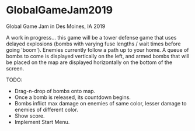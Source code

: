 # GlobalGameJam2019
Global Game Jam in Des Moines, IA 2019

A work in progress... this game will be a tower defense game that uses delayed explosions (bombs with varying fuse lengths / wait times before going 'boom'). Enemies currently follow a path up to your home. A queue of bombs to come is displayed vertically on the left, and armed bombs that will be placed on the map are displayed horizontally on the bottom of the screen. 

TODO:
* Drag-n-drop of bombs onto map.
* Once a bomb is released, its countdown begins.
* Bombs inflict max damage on enemies of same color, lesser damage to enemies of different color.
* Show score.
* Implement Start Menu.
